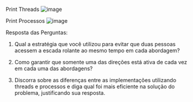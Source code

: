 Print Threads
![image](https://github.com/luiz-pulga/laboratorio-so/assets/162224053/15a6f57d-19a9-4d7f-8bdf-7241f7cbf0b3)

Print Processos
![image](https://github.com/luiz-pulga/laboratorio-so/assets/162224053/82abe861-9593-4cb2-be6b-b15f8f043cef)


  Resposta das Perguntas:

1. Qual a estratégia que você utilizou para evitar que duas pessoas acessem a escada rolante ao mesmo tempo em cada abordagem?

2. Como garantir que somente uma das direções está ativa de cada vez em cada uma das abordagens?

3. Discorra sobre as diferenças entre as implementações utilizando threads e processos e diga qual foi mais eficiente na solução do problema, justificando sua resposta.
